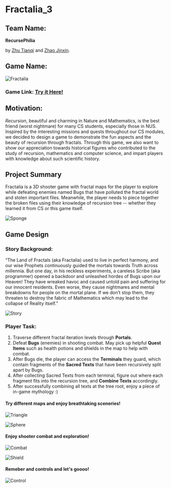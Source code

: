 # Fractalia_3

## Team Name:
**RecursePhilia**

by [Zhu Tianqi](https://github.com/Tianqi-Zhu) and [Zhao Jinxin](https://github.com/JinxinZhao315).

## Game Name:

![Fractalia](images/start.png)

### Game Link: [Try it Here!](https://tianqi-zhu.github.io/Fractalia_3)

## Motivation: 
*Recursion*, beautiful and charming in Nature and Mathematics, is the best friend (worst nightmare) for many CS students, especially those in NUS. 
Inspired by the interesting missions and quests throughout our CS modules, we decided to design a game to demonstrate the fun aspects and the beauty of recursion through fractals.
Through this game, we also want to show our appreciation towards historical figures who contributed to the study of recursion, mathematics and computer science, and impart players with knowledge about such scientific history.

## Project Summary
Fractalia is a 3D shooter game with fractal maps for the player to explore while defeating enemies named Bugs that have polluted the fractal world and stolen important files. 
Meanwhile, the player needs to piece together the broken files using their knowledge of recursion tree -- whether they learned it from CS or this game itself.

![Sponge](images/Sponge.png)

## Game Design

### Story Background:
“The Land of Fractals (aka Fractalia) used to live in perfect harmony, and our wise Prophets continuously guided the mortals towards Truth across millennia. 
But one day, in his reckless experiments, a careless Scribe (aka programmer) opened a backdoor and unleashed hordes of Bugs upon our Heaven! 
They have wreaked havoc and caused untold pain and suffering for our innocent residents. Even worse, they cause nightmares and mental breakdowns for people on the mortal plane. 
If we don’t stop them, they threaten to destroy the fabric of Mathematics which may lead to the collapse of Reality itself.”

![Story](images/Story.png)

### Player Task:
1. Traverse different fractal iteration levels through **Portals**.
1. Defeat **Bugs** (enemies) in shooting combat. May pick up helpful **Quest Items** such as health potions and shields in the map to help with combat.
1. After Bugs die, the player can access the **Terminals** they guard, which contain fragments of the **Sacred Texts** that have been recursively split apart by Bugs.
1. After collecting Sacred Texts from each terminal, figure out where each fragment fits into the recursion tree, and **Combine Texts** accordingly.
1. After successfully combining all texts at the tree root, enjoy a piece of in-game mythology :)

#### Try different maps and enjoy breathtaking sceneries!

![Triangle](images/Triangle.png)

![Sphere](images/Sphere.png)

#### Enjoy shooter combat and exploration!

![Combat](images/Combat.png)

![Shield](images/Shield.png)

#### Remeber and controls and let's goooo!

![Control](images/Control.png)
